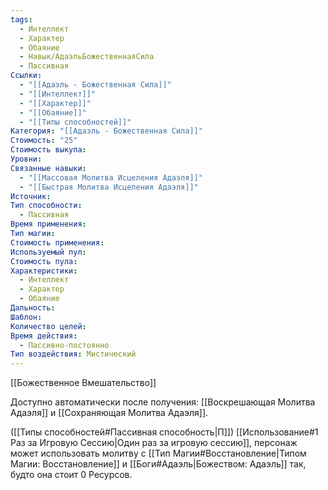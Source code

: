```yaml
---
tags:
  - Интеллект
  - Характер
  - Обаяние
  - Навык/АдаэльБожественнаяСила
  - Пассивная
Ссылки:
  - "[[Адаэль - Божественная Сила]]"
  - "[[Интеллект]]"
  - "[[Характер]]"
  - "[[Обаяние]]"
  - "[[Типы способностей]]"
Категория: "[[Адаэль - Божественная Сила]]"
Стоимость: "25"
Стоимость выкупа: 
Уровни: 
Связанные навыки:
  - "[[Массовая Молитва Исцеления Адаэля]]"
  - "[[Быстрая Молитва Исцеления Адаэля]]"
Источник: 
Тип способности:
  - Пассивная
Время применения: 
Тип магии: 
Стоимость применения: 
Используемый пул: 
Стоимость пула: 
Характеристики:
  - Интеллект
  - Характер
  - Обаяние
Дальность: 
Шаблон: 
Количество целей: 
Время действия:
  - Пассивно-постоянно
Тип воздействия: Мистический
---
```

[[Божественное Вмешательство]]

Доступно автоматически после получения: [[Воскрешающая Молитва Адаэля]] и [[Сохраняющая Молитва Адаэля]].

([[Типы способностей#Пассивная способность|П]]) [[Использование#1 Раз за Игровую Сессию|Один раз за игровую сессию]], персонаж может использовать молитву с [[Тип Магии#Восстановление|Типом Магии: Восстановление]] и [[Боги#Адаэль|Божеством: Адаэль]] так, будто она стоит 0 Ресурсов. 

